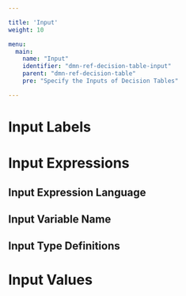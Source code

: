 ```yaml
---

title: 'Input'
weight: 10

menu:
  main:
    name: "Input"
    identifier: "dmn-ref-decision-table-input"
    parent: "dmn-ref-decision-table"
    pre: "Specify the Inputs of Decision Tables"

---
```


# Input Labels

# Input Expressions

## Input Expression Language

## Input Variable Name

## Input Type Definitions

# Input Values
